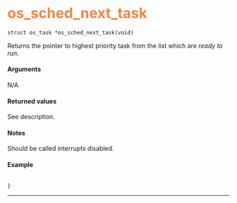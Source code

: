## <font color="#F2853F" style="font-size:24pt"> os_sched_next_task </font>

```no-highlight
struct os_task *os_sched_next_task(void)
```

Returns the pointer to highest priority task from the list which are *ready to run*.

#### Arguments

N/A

#### Returned values

See description.

#### Notes

Should be called interrupts disabled.

#### Example

<Add text to set up the context for the example here>

```no-highlight

}
```

---------------------


